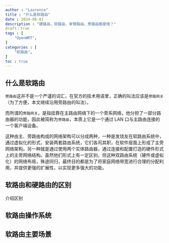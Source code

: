 ```yaml
---
author : "Laurence"
title : "什么是软路由"
date : 2024-08-01
description : "硬路由，软路由，单臂路由，旁路由都是啥？"
draft：true
tags : [
    "OpenWRT",
]
categories : [
    "软路由",
]
toc : true
---
```


## 什么是软路由

`旁路由`这并不是一个严谨的词汇，在官方的技术用语里，正确的叫法应该是`旁路网关`（为了方便，本文继续沿用旁路由的叫法）。

而所谓的`旁路网关`，是指挂靠在主路由网络下的一个旁系网络，他分担了一部分路由器的功能，因此被简称为`旁路由`，本质上它是一个通过 LAN 口与主路由连接的一个客户端设备。

这种由主、旁路由构成的网络架构可以分成两种，一种是发烧友在软路由系统中，通过虚拟化的形式，安装两套路由系统，它们各司其职，在软件层面上形成了主旁网络架构。另一种就是通过使用两个实体路由器，通过连接和配置打造的硬件形式上的主旁网络结构。虽然他们形式上有一定区别，但这种双路由系统（硬件或虚拟化）的网络布局，殊途同归，最终目的都是为了将家庭网络带宽进行合理的分配利用，并提供更强的扩展性，以实现更多强大的功能。



## 软路由和硬路由的区别

介绍区别



## 软路由操作系统





## 软路由主要场景







